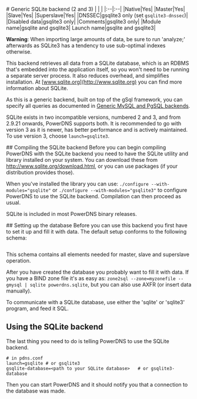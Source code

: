# Generic SQLite backend (2 and 3)
|&nbsp;|&nbsp;|
|:--|:--|
|Native|Yes|
|Master|Yes|
|Slave|Yes|
|Superslave|Yes|
|DNSSEC|gsqlite3 only (set `gsqlite3-dnssec`)|
|Disabled data|gsqlite3 only|
|Comments|gsqlite3 only|
|Module name|gsqlite and gsqlite3|
Launch name|gsqlite and gsqlite3|

**Warning**: When importing large amounts of data, be sure to run 'analyze;' afterwards as SQLite3 has a tendency to use sub-optimal indexes otherwise.

This backend retrieves all data from a SQLite database, which is an RDBMS that's embedded into the application itself, so you won't need to be running a separate server process. It also reduces overhead, and simplifies installation. At [www.sqlite.org](http://www.sqlite.org) you can find more information about SQLite.

As this is a generic backend, built on top of the gSql framework, you can specify all queries as documented in [Generic MySQL and PgSQL backends](backend-generic-mypgsql.md).

SQLite exists in two incompatible versions, numbered 2 and 3, and from 2.9.21 onwards, PowerDNS supports both. It is recommended to go with version 3 as it is newer, has better performance and is actively maintained. To use version 3, choose `launch=gsqlite3`.

## Compiling the SQLite backend
Before you can begin compiling PowerDNS with the SQLite backend you need to have the SQLite utility and library installed on your system. You can download these from <http://www.sqlite.org/download.html>, or you can use packages (if your distribution provides those).

When you've installed the library you can use: `./configure --with-modules="gsqlite"` or `./configure --with-modules="gsqlite3"` to configure PowerDNS to use the SQLite backend. Compilation can then proceed as usual.

SQLite is included in most PowerDNS binary releases.

## Setting up the database
Before you can use this backend you first have to set it up and fill it with data. The default setup conforms to the following schema:

```{include=../../modules/gsqlite3backend/schema.sqlite3.sql}
```

This schema contains all elements needed for master, slave and superslave operation.

After you have created the database you probably want to fill it with data. If you have a BIND zone file it's as easy as: `zone2sql --zone=myzonefile --gmysql | sqlite powerdns.sqlite`, but you can also use AXFR (or insert data manually).

To communicate with a SQLite database, use either the 'sqlite' or 'sqlite3' program, and feed it SQL.

## Using the SQLite backend
The last thing you need to do is telling PowerDNS to use the SQLite backend.

```
# in pdns.conf
launch=gsqlite # or gsqlite3
gsqlite-database=<path to your SQLite database>   # or gsqlite3-database
```

Then you can start PowerDNS and it should notify you that a connection to the database was made.
